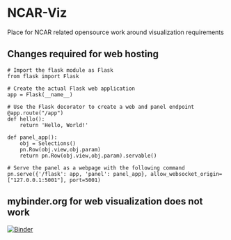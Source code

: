 # NCAR-Viz
Place for NCAR related opensource work around visualization requirements

## **Changes required for web hosting**
```
# Import the flask module as Flask
from flask import Flask 

# Create the actual Flask web application
app = Flask(__name__)   

# Use the Flask decorator to create a web and panel endpoint
@app.route("/app") 
def hello(): 
    return 'Hello, World!'

def panel_app():
    obj = Selections()
    pn.Row(obj.view,obj.param)
    return pn.Row(obj.view,obj.param).servable()

# Serve the panel as a webpage with the following command 
pn.serve({'/flask': app, 'panel': panel_app}, allow_websocket_origin=["127.0.0.1:5001"], port=5001)
```
## **mybinder.org for web visualization does not work**
[![Binder](https://mybinder.org/badge_logo.svg)](https://mybinder.org/v2/gh/NicholasCote/NCAR-viz/HEAD)